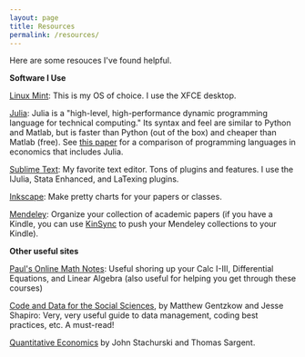 ```yaml
---
layout: page
title: Resources
permalink: /resources/
---
```


Here are some resouces I've found helpful.

**Software I Use**

[Linux Mint][linuxmint]: This is my OS of choice. I use the XFCE desktop.

[Julia][julialang]: Julia is a "high-level, high-performance dynamic programming language for technical computing."
Its syntax and feel are similar to Python and Matlab, but is faster than Python (out of the box) and cheaper than Matlab (free).
See [this paper](http://economics.sas.upenn.edu/~jesusfv/comparison_languages.pdf) for a comparison of programming languages in economics that includes Julia.

[Sublime Text][sublime]: My favorite text editor. Tons of plugins and features. I use the IJulia, Stata Enhanced, and LaTexing plugins.

[Inkscape][inkscape]: Make pretty charts for your papers or classes.

[Mendeley][mendeley]: Organize your collection of academic papers (if you have a Kindle, you can use [KinSync][kinsync] to push your Mendeley collections to your Kindle).

**Other useful sites**

[Paul's Online Math Notes][paul]: Useful shoring up your Calc I-III, Differential Equations, and Linear Algebra (also useful for helping you get through these courses)

[Code and Data for the Social Sciences][code], by Matthew Gentzkow and Jesse Shapiro: Very, very useful guide to data management, coding best practices, etc. A must-read!

[Quantitative Economics][quantecon] by John Stachurski and Thomas Sargent.

[linuxmint]: http://www.linuxmint.com/
[julialang]: http://julialang.org
[sublime]: http://www.sublimetext.com/3
[inkscape]: http://inkscape.org/
[mendeley]: http://www.mendeley.com/
[kinsync]: http://www.kinsync.com/
[paul]: http://tutorial.math.lamar.edu/
[code]: http://faculty.chicagobooth.edu/jesse.shapiro/research/CodeAndData.pdf
[quantecon]: http://quant-econ.net/index.html